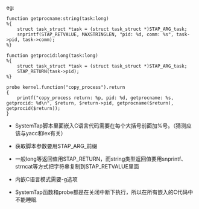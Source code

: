 eg:

```stap
function getprocname:string(task:long)
%{
    struct task_struct *task = (struct task_struct *)STAP_ARG_task;
    snprintf(STAP_RETVALUE, MAXSTRINGLEN, "pid: %d, comm: %s", task->pid, task->comm);
%}

function getprocid:long(task:long)
%{
    struct task_struct *task = (struct task_struct *)STAP_ARG_task;
    STAP_RETURN(task->pid);
%}

probe kernel.function("copy_process").return
{
    printf("copy_process return: %p, pid: %d, getprocname: %s, getprocid: %d\n", $return, $return->pid, getprocname($return), getprocid($return));
}
```

- SystemTap脚本里面嵌入C语言代码需要在每个大括号前面加%号。（猜测应该与yacc和lex有关）

- 获取脚本参数要用STAP_ARG_前缀

- 一般long等返回值用STAP_RETURN，而string类型返回值要用snprintf、strncat等方式把字符串复制到STAP_RETVALUE里面

- 内嵌C语言模式需要-g选项

- SystemTap函数和probe都是在关闭中断下执行，所以在所有嵌入的C代码中不能睡眠